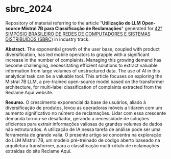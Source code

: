 # sbrc_2024
Repository of material referring to the article "**Utilização do LLM Open-source Mistral 7B para Classificação de Reclamações**" generated for [42° SIMPÓSIO BRASILEIRO DE
REDES DE COMPUTADORES E SISTEMAS DISTRIBUÍDOS (SBRC)](https://sbrc.sbc.org.br/2024/) in industry track.

**Abstract.** The exponential growth of the user base, coupled with product diversification, has led mobile operators to grapple with a significant increase in the number of complaints. Managing this growing demand has become challenging, necessitating efficient solutions to extract valuable information from large volumes of unstructured data. The use of AI in this analytical task can be a valuable tool. This article focuses on exploring the Mistral 7B LLM, a pre-trained open-source model based on the transformer architecture, for multi-label classification of complaints extracted from the Reclame Aqui website.

**Resumo.** O crescimento exponencial da base de usuários, aliado à diversificação de produtos, levou as operadoras móveis a lidarem com um aumento significativo no número de reclamações. Lidar com essa crescente demanda tornou-se desafiador, gerando a necessidade de soluções eficientes para extrair informações valiosas de grandes volumes de dados não estruturados. A utilização de IA nessa tarefa de análise pode ser uma ferramenta de grande valia. O presente artigo se concentra na exploração do LLM Mistral 7B, um modelo pré-treinado de código aberto baseado na arquitetura transformer, para a classificação multi-rótulo de reclamações extraídas do site Reclame Aqui.


